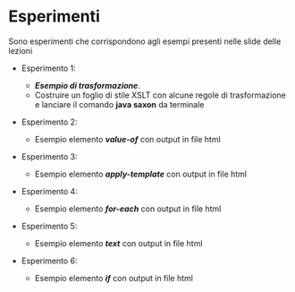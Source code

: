 # Esperimenti
Sono esperimenti che corrispondono agli esempi presenti nelle slide delle lezioni

* Esperimento 1:
  * _**Esempio di trasformazione**_.
  * Costruire un foglio di stile XSLT con alcune regole di trasformazione e lanciare il comando **java saxon** da terminale

* Esperimento 2: 
  * Esempio elemento _**value-of**_ con output in file html

* Esperimento 3:
  * Esempio elemento _**apply-template**_ con output in file html

* Esperimento 4:
  * Esempio elemento _**for-each**_ con output in file html

* Esperimento 5:
  * Esempio elemento _**text**_ con output in file html

* Esperimento 6:
  * Esempio elemento _**if**_ con output in file html
